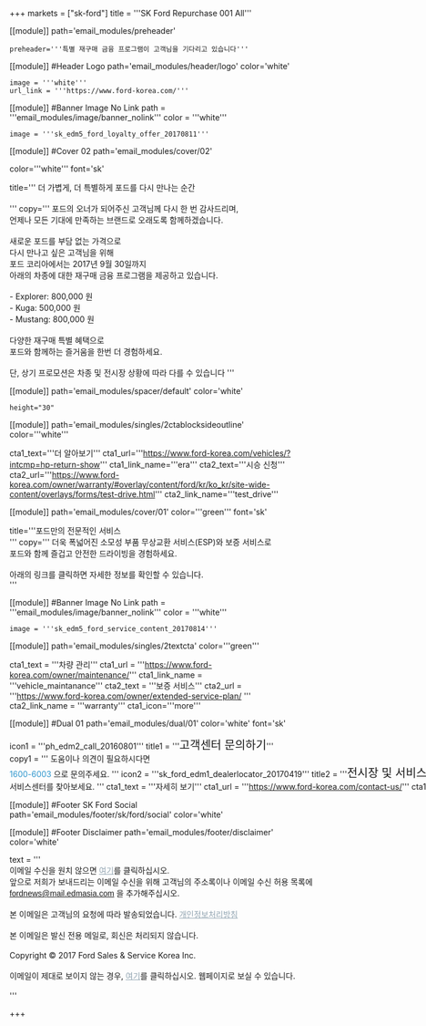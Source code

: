 
+++
markets = ["sk-ford"]
title = '''SK Ford Repurchase 001 All'''

[[module]]
path='email_modules/preheader'

	preheader='''특별 재구매 금융 프로그램이 고객님을 기다리고 있습니다'''

[[module]] #Header Logo
path='email_modules/header/logo'
color='white'

	image = '''white'''
	url_link = '''https://www.ford-korea.com/'''

[[module]] #Banner Image No Link
path = '''email_modules/image/banner_nolink'''
color = '''white'''

    image = '''sk_edm5_ford_loyalty_offer_20170811'''

[[module]] #Cover 02
path='email_modules/cover/02'

color='''white'''
font='sk'

title='''
    <span style="white-space:nowrap;">더 가볍게, 더 특별하게 포드를 다시 만나는 순간</span>
    <br/>
    <br/>
'''
copy='''
    <span style="white-space:nowrap;">포드의 오너가 되어주신 고객님께 다시 한 번 감사드리며,</span>
    <br/>
    <span style="white-space:nowrap;">언제나 모든 기대에 만족하는 브랜드로 오래도록 함께하겠습니다.</span>
    <br/>
    <br/>
    <span style="white-space:nowrap;">새로운 포드를 부담 없는 가격으로</span>
    <br/>
    <span style="white-space:nowrap;">다시 만나고 싶은 고객님을 위해</span>
    <br/>
    <span style="white-space:nowrap;">포드 코리아에서는 2017년 9월 30일까지</span>
    <br/>
    <span style="white-space:nowrap;">아래의 차종에 대한 재구매 금융 프로그램을 제공하고 있습니다.</span>
    <br/>
    <br/>
    <span style="white-space:nowrap;"></span>- Explorer: 800,000 원</span>
    <br/>
    <span style="white-space:nowrap;">- Kuga: 500,000 원</span>
    <br/>
    <span style="white-space:nowrap;"></span>- Mustang: 800,000 원</span>
    <br/>
    <br/>
    <span style="white-space:nowrap;">다양한 재구매 특별 혜택으로</span>
    <br/>
    <span style="white-space:nowrap;">포드와 함께하는 즐거움을 한번 더 경험하세요.</span>
    <br/>
    <br/>
    <span style="white-space:nowrap;">단, 상기 프로모션은 차종 및 전시장 상황에 따라 다를 수 있습니다</span>
'''

[[module]]
path='email_modules/spacer/default'
color='white'

	height="30"

[[module]]
path='email_modules/singles/2ctablocksideoutline'
color='''white'''

cta1_text='''<span style="white-space:nowrap;">더 알아보기</span>'''
cta1_url='''https://www.ford-korea.com/vehicles/?intcmp=hp-return-show'''
cta1_link_name='''era'''
cta2_text='''<span style="white-space:nowrap;">시승 신청</span>'''
cta2_url='''https://www.ford-korea.com/owner/warranty/#overlay/content/ford/kr/ko_kr/site-wide-content/overlays/forms/test-drive.html'''
cta2_link_name='''test_drive'''    

[[module]]
path='email_modules/cover/01'
color='''green'''
font='sk'

title='''<span style="white-space:nowrap;">포드만의 전문적인 서비스</span>
<br/>
'''
copy='''
<span style="white-space:nowrap;">더욱 폭넓어진 소모성 부품 무상교환 서비스(ESP)와 보증 서비스로 </span>
    <br/>
    <span style="white-space:nowrap;">포드와 함께 즐겁고 안전한 드라이빙을 경험하세요.</span>
    <br/>
    <br/>
    <span style="white-space:nowrap;">아래의 링크를 클릭하면 자세한 정보를 확인할 수 있습니다.</span>
    <br/>
'''

[[module]] #Banner Image No Link
path = '''email_modules/image/banner_nolink'''
color = '''white'''

    image = '''sk_edm5_ford_service_content_20170814'''

[[module]]
path='email_modules/singles/2textcta'
color='''green'''

cta1_text = '''차량 관리'''
cta1_url = '''https://www.ford-korea.com/owner/maintenance/'''
cta1_link_name = '''vehicle_maintanance'''
cta2_text = '''보증 서비스'''
cta2_url = '''https://www.ford-korea.com/owner/extended-service-plan/ '''
cta2_link_name = '''warranty'''
cta1_icon='''more'''


[[module]] #Dual 01
path='email_modules/dual/01'
color='white'
font='sk'

icon1 = '''ph_edm2_call_20160801'''
title1 = '''<span style="white-space:nowrap; font-size: 20px;">고객센터 문의하기</span>'''
copy1 = '''
    <span style="white-space:nowrap;">도움이나 의견이 필요하시다면</span>
    <br/>
    <span style="white-space:nowrap;"><a href="tel:1600-6003" name="tel" style="text-decoration:none; color:#2d96cd;">1600-6003</a>
    <span style="white-space:nowrap;">으로 문의주세요.</span>
'''
icon2 = '''sk_ford_edm1_dealerlocator_20170419'''
title2 = '''<span style="white-space:nowrap; font-size: 20px;">전시장 및 서비스센터 찾기</span>'''
copy2 = '''
    <span style="white-space:nowrap;">가장 가까운 전시장 및</span>
    <br/>
	<span style="white-space:nowrap;">서비스센터를 찾아보세요.</span> 
'''
cta1_text = '''<span style="white-space:nowrap;">자세히 보기</span>'''
cta1_url = '''https://www.ford-korea.com/contact-us/'''
cta1_link_name = '''contact_us'''
cta2_text = '''<span style="white-space:nowrap;">전시장 및 서비스센터 찾기</span>'''
cta2_url = '''https://www.ford-korea.com/locate-a-dealer/'''
cta2_link_name = '''find_dealer'''

[[module]] #Footer SK Ford Social
path='email_modules/footer/sk/ford/social'
color='white'

[[module]] #Footer Disclaimer
path='email_modules/footer/disclaimer'
color='white'

text = '''
<span style="font-family:'Nanum Gothic',Malgun Gothic,sans-serif">
<br/>
<span style="white-space:nowrap;">이메일 수신을 원치 않으면</span>
<a href="<%unsubscribe_link_text%>" style="color:#91a4b1; text-decoration:underline">여기</a>를 클릭하십시오.</span>
<br/>
<span style="white-space:nowrap;">앞으로 저희가 보내드리는 이메일 수신을 위해 고객님의 주소록이나 이메일 수신 허용 목록에</span>
<br/>
<span style="font-family:'Nanum Gothic',Malgun Gothic,sans-serif; text-decoration:underline;">fordnews@mail.edmasia.com</span>
<span style="white-space:nowrap;">을 추가해주십시오.</span>
<br/>
<br/>
<span style="white-space:nowrap;">본 이메일은 고객님의 요청에 따라 발송되었습니다.</span>
<a href="https://www.ford-korea.com/privacy/" name="privacy" style="text-decoration:underline; color:#91a4b1;">개인정보처리방침</a>
<br/>
<br/>
<span style="white-space:nowrap;">본 이메일은 발신 전용 메일로, 회신은 처리되지 않습니다. 
<br/>
<br/>
<span style="white-space:nowrap;">Copyright © 2017 Ford Sales & Service Korea Inc.</span>
<br/>
<br/>
<span style="white-space:nowrap;">이메일이 제대로 보이지 않는 경우,</span> 
<a href="<%syslink_message_read url='/public/read_message.jsp'%>" style="color:#91a4b1; text-decoration:underline">여기</a>를 클릭하십시오. 웹페이지로 보실 수 있습니다.</span>
<br/>
<br/>
'''

+++
